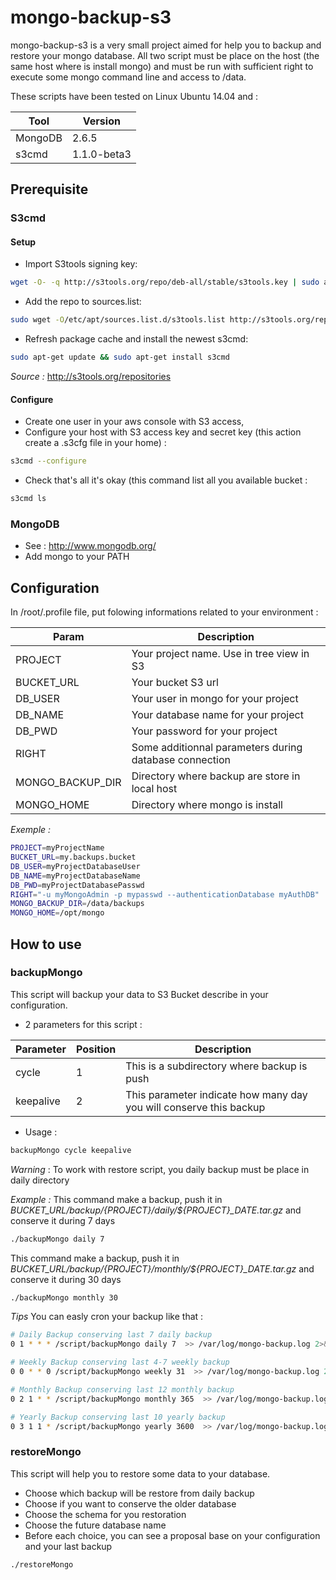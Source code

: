 # mongo-backup-s3

mongo-backup-s3 is a very small project aimed for help you to backup and restore your mongo database. 
All two script must be place on the host (the same host where is install mongo) and must be run with sufficient right to execute some mongo command line and access to /data.


These scripts have been tested on Linux Ubuntu 14.04 and : 

| Tool          | Version       |
|---------------|---------------|
| MongoDB       | 2.6.5         |
| s3cmd         | 1.1.0-beta3   |

## Prerequisite
### S3cmd
#### Setup
* Import S3tools signing key: 
```bash
wget -O- -q http://s3tools.org/repo/deb-all/stable/s3tools.key | sudo apt-key add -
```  
* Add the repo to sources.list: 
```bash
sudo wget -O/etc/apt/sources.list.d/s3tools.list http://s3tools.org/repo/deb-all/stable/s3tools.list
```
* Refresh package cache and install the newest s3cmd: 
```bash
sudo apt-get update && sudo apt-get install s3cmd
```
*Source :* http://s3tools.org/repositories

#### Configure
* Create one user in your aws console with S3 access,
* Configure your host with S3 access key and secret key (this action create a .s3cfg file in your home) :
```bash
s3cmd --configure
```
* Check that's all it's okay (this command list all you available bucket : 
```bash
s3cmd ls
```

### MongoDB

* See : http://www.mongodb.org/
* Add mongo to your PATH


## Configuration

In /root/.profile file, put folowing informations related to your environment :

| Param               | Description                                             |
|---------------------|---------------------------------------------------------|
| PROJECT             | Your project name. Use in tree view in S3               |
| BUCKET_URL          | Your bucket S3 url                                      |
| DB_USER             | Your user in mongo for your project                     |
| DB_NAME             | Your database name for your project                     |
| DB_PWD              | Your password  for your project                         |
| RIGHT               | Some additionnal parameters during database connection  |
| MONGO\_BACKUP\_DIR  | Directory where backup are store in local host          |
| MONGO_HOME          | Directory where mongo is install                        |

*Exemple :*
```bash
PROJECT=myProjectName
BUCKET_URL=my.backups.bucket
DB_USER=myProjectDatabaseUser
DB_NAME=myProjectDatabaseName
DB_PWD=myProjectDatabasePasswd
RIGHT="-u myMongoAdmin -p mypasswd --authenticationDatabase myAuthDB"
MONGO_BACKUP_DIR=/data/backups
MONGO_HOME=/opt/mongo
```

## How to use 
### backupMongo
This script will backup your data to S3 Bucket describe in your configuration.

* 2 parameters for this script :

| Parameter   | Position  | Description                                                         |
|-------------|-----------|---------------------------------------------------------------------|
| cycle       |   1       | This is a subdirectory where backup is push                         |
| keepalive   |   2       | This parameter indicate how many day you will conserve this backup  |

* Usage :
```bash
backupMongo cycle keepalive
```

*Warning* : 
To work with restore script, you daily backup must be place in daily directory

*Example :*
This command make a backup, push it in *${BUCKET\_URL}/backup/${PROJECT}/daily/${PROJECT}\_DATE.tar.gz* and conserve it during 7 days

```bash
./backupMongo daily 7
```

This command make a backup, push it in *${BUCKET\_URL}/backup/${PROJECT}/monthly/${PROJECT}\_DATE.tar.gz* and conserve it during 30 days

```bash
./backupMongo monthly 30
```

*Tips*
You can easly cron your backup like that :
```bash
# Daily Backup conserving last 7 daily backup
0 1 * * * /script/backupMongo daily 7  >> /var/log/mongo-backup.log 2>&1

# Weekly Backup conserving last 4-7 weekly backup
0 0 * * 0 /script/backupMongo weekly 31  >> /var/log/mongo-backup.log 2>&1

# Monthly Backup conserving last 12 monthly backup
0 2 1 * * /script/backupMongo monthly 365  >> /var/log/mongo-backup.log 2>&1

# Yearly Backup conserving last 10 yearly backup
0 3 1 1 * /script/backupMongo yearly 3600  >> /var/log/mongo-backup.log 2>&1
```

### restoreMongo
This script will help you to restore some data to your database.

* Choose which backup will be restore from daily backup
* Choose if you want to conserve the older database
* Choose the schema for you restoration
* Choose the future database name
* Before each choice, you can see a proposal base on your configuration and your last backup

```bash
./restoreMongo
```
